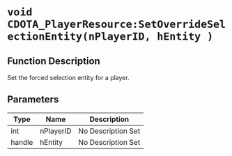 # `void CDOTA_PlayerResource:SetOverrideSelectionEntity(nPlayerID, hEntity )`
## Function Description
Set the forced selection entity for a player.
## Parameters
Type|Name|Description
--|--|--
int|nPlayerID|No Description Set
handle|hEntity|No Description Set
